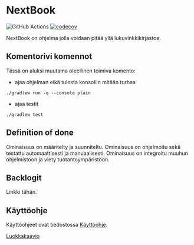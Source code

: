 # NextBook

![GitHub Actions](https://github.com/okkokuisma/NextBook/workflows/Java%20CI%20with%20Gradle/badge.svg)
[![codecov](https://codecov.io/gh/okkokuisma/NextBook/branch/main/graph/badge.svg?token=L63KI9MKAA)](https://codecov.io/gh/okkokuisma/NextBook)

NextBook on ohjelma jolla voidaan pitää yllä lukuvinkkikirjastoa.

## Komentorivi komennot
Tässä on aluksi muutama oleellinen toimiva komento:
- ajaa ohjelman eikä tulosta konsoliin mitään turhaa
```
./gradlew run -q --console plain
```
- ajaa testit
```
./gradlew test
```

## Definition of done
Ominaisuus on määritelty ja suunniteltu. Ominaisuus on ohjelmoitu sekä testattu automaattisesti ja manuaalisesti. Ominaisuus on integroitu muuhun ohjelmistoon ja viety tuotantoympäristöön.

## Backlogit
Linkki tähän.

## Käyttöohje
Käyttöohjeet ovat tiedostossa [Käyttöohje](https://github.com/okkokuisma/NextBook/blob/main/dokumentaatio/kayttoohje.md).


[Luokkakaavio](https://github.com/okkokuisma/NextBook/blob/main/dokumentaatio/Luokkakaavio.jpg)
